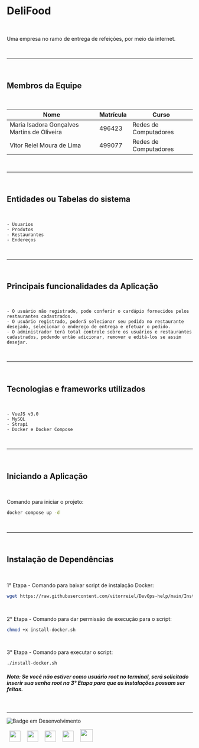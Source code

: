 # DeliFood
<br>

Uma empresa no ramo de entrega de refeições, por meio da internet.

<br>

---
<br>

## Membros da Equipe
<br>

<div style="display: inline_block;" align="center">
   
   | Nome | Matrícula | Curso |
   |--- |--- |--- |
   | Maria Isadora Gonçalves Martins de Oliveira | 496423 | Redes de Computadores |
   | Vitor Reiel Moura de Lima | 499077 | Redes de Computadores | 
   
</div>
<br>

---
<br>

## Entidades ou Tabelas do sistema
<br>

    - Usuarios
    - Produtos
    - Restaurantes
    - Endereços
<br>

---
<br>

## Principais funcionalidades da Aplicação
<br>

    - O usuário não registrado, pode conferir o cardápio fornecidos pelos restaurantes cadastrados.
    - O usuário registrado, poderá selecionar seu pedido no restaurante desejado, selecionar o endereço de entrega e efetuar o pedido.
    - O administrador terá total controle sobre os usuários e restaurantes cadastrados, podendo então adicionar, remover e editá-los se assim desejar.
<br>

---
<br>

## Tecnologias e frameworks utilizados
<br>

    - VueJS v3.0
    - MySQL
    - Strapi
    - Docker e Docker Compose
<br>

---
<br>

## Iniciando a Aplicação
<br>

Comando para iniciar o projeto:
```sh
docker compose up -d
```
<br>

---
<br>

## Instalação de Dependências
<br>

1° Etapa - Comando para baixar script de instalação Docker:
```sh
wget https://raw.githubusercontent.com/vitorreiel/DevOps-help/main/Install/Docker-Install/install-docker.sh
```
<br>

2° Etapa - Comando para dar permissão de execução para o script:
```sh
chmod +x install-docker.sh
```
<br>

3° Etapa - Comando para executar o script:
```sh
./install-docker.sh
```

##### *Nota: Se você não estiver como usuário root no terminal, será solicitado inserir sua senha root na 3° Etapa para que as instalações possam ser feitas.*
<br>

---
<div style="display: inline_block;">

   ![Badge em Desenvolvimento](http://img.shields.io/static/v1?label=STATUS&message=EM%20DESENVOLVIMENTO&color=GREEN&style=for-the-badge)

</div>
<div style="display: inline_block;">
   <img height="30" width="30" hspace="7" src="https://cdn.jsdelivr.net/gh/devicons/devicon/icons/html5/html5-original.svg" />
   <img height="30" width="30" hspace="7" src="https://cdn.jsdelivr.net/gh/devicons/devicon/icons/css3/css3-original.svg" />
   <img height="30" width="30" hspace="7" src="https://cdn.jsdelivr.net/gh/devicons/devicon/icons/vuejs/vuejs-original.svg" />
   <img height="30" width="30" hspace="7" src="https://cdn.jsdelivr.net/gh/devicons/devicon/icons/nodejs/nodejs-original.svg" />
   <img height="34" width="34" hspace="7" src="https://cdn.jsdelivr.net/gh/devicons/devicon/icons/docker/docker-original.svg" />
</div>
